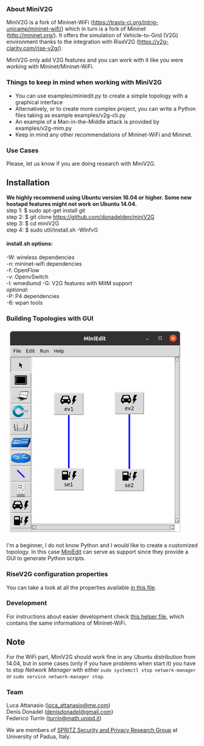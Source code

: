 
### About MiniV2G
MiniV2G is a fork of Mininet-WiFi (https://travis-ci.org/intrig-unicamp/mininet-wifi/) which in turn is a fork of Mininet (http://mininet.org/).
It offers the simulation of Vehicle-to-Grid (V2G) environment thanks to the integration with RiseV2G (https://v2g-clarity.com/rise-v2g/). 

MiniV2G only add V2G features and you can work with it like you were working with Mininet/Mininet-WiFi.   


### Things to keep in mind when working with MiniV2G
* You can use examples/miniedit.py to create a simple topology with a graphical interface
* Alternatively, or to create more complex project, you can write a Python files taking as example examples/v2g-cli.py
* An example of a Man-in-the-Middle attack is provided by examples/v2g-mim.py
* Keep in mind any other recommendations of Mininet-WiFi and Mininet.

### Use Cases   
Please, let us know if you are doing research with MiniV2G.

## Installation  
**We highly recommend using Ubuntu version 16.04 or higher. Some new hostapd features might not work on Ubuntu 14.04.**  
step 1: $ sudo apt-get install git  
step 2: $ git clone https://github.com/donadelden/miniV2G  
step 3: $ cd miniV2G  
step 4: $ sudo util/install.sh -WlnfvG  
#### install.sh options:   
-W: wireless dependencies   
-n: mininet-wifi dependencies    
-f: OpenFlow   
-v: OpenvSwitch   
-l: wmediumd
-G: V2G features with MitM support  
_optional_:  
-P: P4 dependencies    
-6: wpan tools

### Building Topologies with GUI

![](https://github.com/donadelden/miniV2G/blob/master/doc/gui.png)

I'm a beginner, I do not know Python and I would like to create a customized topology. 
In this case [MiniEdit](https://github.com/donadelden/miniV2G/examples/miniedit.py) can serve as support since they provide a GUI to generate Python scripts. 

### RiseV2G configuration properties

You can take a look at all the properties available [in this file](doc/risev2g_properties.md).

### Development
For instructions about easier development check [this helper file](doc/dev_help.md), which contains the same informations of Mininet-WiFi.

   
## Note
For the WiFi part, MiniV2G should work fine in any Ubuntu distribution from 14.04, but in some cases (only if you have problems when start it) you have to stop _Network Manager_ with either `sudo systemctl stop network-manager` or `sudo service network-manager stop`.    

### Team
Luca Attanasio (loca_attanasio@me.com)  
Denis Donadel (denisdonadel@gmail.com)  
Federico Turrin (turrin@math.unipd.it)


We are members of [SPRITZ Security and Privacy Research Group](https://spritz.math.unipd.it/) at University of Padua, Italy.

